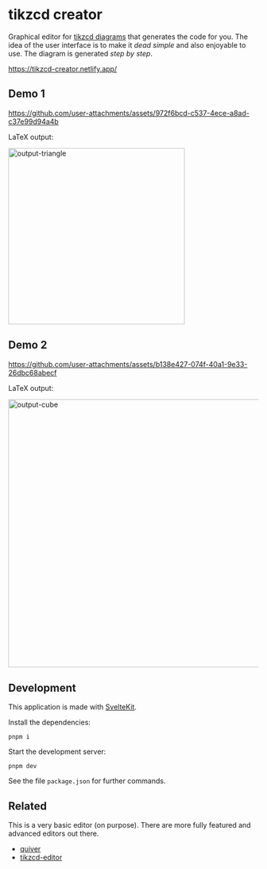 # tikzcd creator

Graphical editor for [tikzcd diagrams](https://ctan.org/pkg/tikz-cd) that generates the code for you. The idea of the user interface is to make it _dead simple_ and also enjoyable to use. The diagram is generated _step by step_.

<https://tikzcd-creator.netlify.app/>

## Demo 1

https://github.com/user-attachments/assets/972f6bcd-c537-4ece-a8ad-c37e99d94a4b

LaTeX output:

<img width="355" alt="output-triangle" src="https://github.com/user-attachments/assets/80bf9810-d181-4f1c-aad9-a083d54a5d5c" />

## Demo 2

https://github.com/user-attachments/assets/b138e427-074f-40a1-9e33-26dbc68abecf

LaTeX output:

<img width="540" alt="output-cube" src="https://github.com/user-attachments/assets/da646b8d-5a01-4b27-864b-27dd194ff912" />

## Development

This application is made with [SvelteKit](https://svelte.dev/docs/kit/introduction).

Install the dependencies:

`pnpm i`

Start the development server:

`pnpm dev`

See the file `package.json` for further commands.

## Related

This is a very basic editor (on purpose). There are more fully featured and advanced editors out there.

- [quiver](https://github.com/varkor/quiver)
- [tikzcd-editor](https://github.com/yishn/tikzcd-editor)
